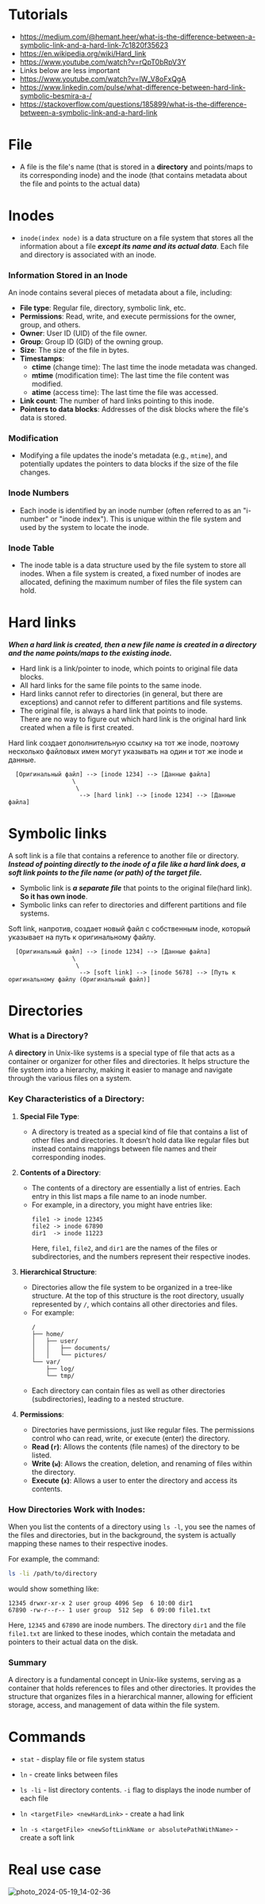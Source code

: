 # Tutorials
- https://medium.com/@hemant.heer/what-is-the-difference-between-a-symbolic-link-and-a-hard-link-7c1820f35623
- https://en.wikipedia.org/wiki/Hard_link
- https://www.youtube.com/watch?v=rQpT0bRpV3Y
- Links below are less important
- https://www.youtube.com/watch?v=lW_V8oFxQgA
- https://www.linkedin.com/pulse/what-difference-between-hard-link-symbolic-besmira-a-/
- https://stackoverflow.com/questions/185899/what-is-the-difference-between-a-symbolic-link-and-a-hard-link

# File

- A file is the file's name (that is stored in a __directory__ and points/maps to its corresponding inode) and the inode (that contains metadata about the file and points to the actual data)

# Inodes

- `inode(index node)` is a data structure on a file system that stores all the information about a file __*except its name and its actual data*__. Each file and directory is associated with an inode.

### Information Stored in an Inode

An inode contains several pieces of metadata about a file, including:

- **File type**: Regular file, directory, symbolic link, etc.
- **Permissions**: Read, write, and execute permissions for the owner, group, and others.
- **Owner**: User ID (UID) of the file owner.
- **Group**: Group ID (GID) of the owning group.
- **Size**: The size of the file in bytes.
- **Timestamps**: 
  - **ctime** (change time): The last time the inode metadata was changed.
  - **mtime** (modification time): The last time the file content was modified.
  - **atime** (access time): The last time the file was accessed.
- **Link count**: The number of hard links pointing to this inode.
- **Pointers to data blocks**: Addresses of the disk blocks where the file's data is stored.

### Modification
- Modifying a file updates the inode's metadata (e.g., `mtime`), and potentially updates the pointers to data blocks if the size of the file changes.

### Inode Numbers
- Each inode is identified by an inode number (often referred to as an "i-number" or "inode index"). This is unique within the file system and used by the system to locate the inode.

### Inode Table
- The inode table is a data structure used by the file system to store all inodes. When a file system is created, a fixed number of inodes are allocated, defining the maximum number of files the file system can hold.

# Hard links
___When a hard link is created, then a new file name is created in a directory and the name points/maps to the existing inode.___

  - Hard link is a link/pointer to inode, which points to original file data blocks.
  - All hard links for the same file points to the same inode.
  - Hard links cannot refer to directories (in general, but there are exceptions) and cannot refer to different partitions and file systems.
  - The original file, is always a hard link that points to inode.\
    There are no way to figure out which hard link is the original hard link created when a file is first created.

Hard link создает дополнительную ссылку на тот же inode, поэтому несколько файловых имен могут указывать на один и тот же inode и данные.

```
  [Оригинальный файл] --> [inode 1234] --> [Данные файла]
                  \
                   \
                    --> [hard link] --> [inode 1234] --> [Данные файла]
```
 
# Symbolic links
A soft link is a file that contains a reference to another file or directory. ___Instead of pointing directly to the inode of a file like a hard link does, a soft link points to the file name (or path) of the target file.___

- Symbolic link is __*a separate file*__ that points to the original file(hard link). __So it has own inode__.
- Symbolic links can refer to directories and different partitions and file systems.

Soft link, напротив, создает новый файл с собственным inode, который указывает на путь к оригинальному файлу.

```
  [Оригинальный файл] --> [inode 1234] --> [Данные файла]
                  \
                   \
                    --> [soft link] --> [inode 5678] --> [Путь к оригинальному файлу (Оригинальный файл)]
```

# Directories

### What is a Directory?

A **directory** in Unix-like systems is a special type of file that acts as a container or organizer for other files and directories. It helps structure the file system into a hierarchy, making it easier to manage and navigate through the various files on a system.

### Key Characteristics of a Directory:

1. **Special File Type**:
   - A directory is treated as a special kind of file that contains a list of other files and directories. It doesn’t hold data like regular files but instead contains mappings between file names and their corresponding inodes.

2. **Contents of a Directory**:
   - The contents of a directory are essentially a list of entries. Each entry in this list maps a file name to an inode number.
   - For example, in a directory, you might have entries like:
     ```
     file1 -> inode 12345
     file2 -> inode 67890
     dir1  -> inode 11223
     ```
     Here, `file1`, `file2`, and `dir1` are the names of the files or subdirectories, and the numbers represent their respective inodes.

3. **Hierarchical Structure**:
   - Directories allow the file system to be organized in a tree-like structure. At the top of this structure is the root directory, usually represented by `/`, which contains all other directories and files.
   - For example:
     ```
     /
     ├── home/
     │   ├── user/
     │   │   ├── documents/
     │   │   └── pictures/
     └── var/
         ├── log/
         └── tmp/
     ```
   - Each directory can contain files as well as other directories (subdirectories), leading to a nested structure.

4. **Permissions**:
   - Directories have permissions, just like regular files. The permissions control who can read, write, or execute (enter) the directory.
   - **Read (`r`)**: Allows the contents (file names) of the directory to be listed.
   - **Write (`w`)**: Allows the creation, deletion, and renaming of files within the directory.
   - **Execute (`x`)**: Allows a user to enter the directory and access its contents.

### How Directories Work with Inodes:

When you list the contents of a directory using `ls -l`, you see the names of the files and directories, but in the background, the system is actually mapping these names to their respective inodes.

For example, the command:

```bash
ls -li /path/to/directory
```

would show something like:

```
12345 drwxr-xr-x 2 user group 4096 Sep  6 10:00 dir1
67890 -rw-r--r-- 1 user group  512 Sep  6 09:00 file1.txt
```

Here, `12345` and `67890` are inode numbers. The directory `dir1` and the file `file1.txt` are linked to these inodes, which contain the metadata and pointers to their actual data on the disk.

### Summary

A directory is a fundamental concept in Unix-like systems, serving as a container that holds references to files and other directories. It provides the structure that organizes files in a hierarchical manner, allowing for efficient storage, access, and management of data within the file system.

# Commands

- `stat` - display file or file system status
- `ln` - create links between files
- `ls -li` - list directory contents. `-i` flag to displays the inode number of each file

- `ln <targetFile> <newHardLink>` - create a had link
- `ln -s <targetFile> <newSoftLinkName or absolutePathWithName>` - create a soft link

# Real use case

![photo_2024-05-19_14-02-36](https://github.com/user-attachments/assets/f23f707f-1a38-45be-9e5f-9c352a3beb5e)

